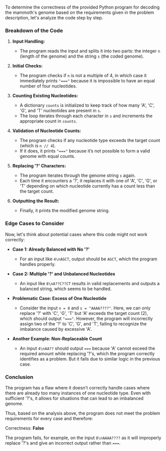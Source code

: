 To determine the correctness of the provided Python program for decoding the mammoth's genome based on the requirements given in the problem description, let's analyze the code step by step.

### Breakdown of the Code

1. **Input Handling:**
   - The program reads the input and splits it into two parts: the integer `n` (length of the genome) and the string `s` (the coded genome).
   
2. **Initial Checks:**
   - The program checks if `n` is not a multiple of 4, in which case it immediately prints `"==="` because it is impossible to have an equal number of four nucleotides.
  
3. **Counting Existing Nucleotides:**
   - A dictionary `counts` is initialized to keep track of how many 'A', 'C', 'G', and 'T' nucleotides are present in `s`.
   - The loop iterates through each character in `s` and increments the appropriate count in `counts`.

4. **Validation of Nucleotide Counts:**
   - The program checks if any nucleotide type exceeds the target count (which is `n // 4`).
   - If it does, it prints `"==="` because it’s not possible to form a valid genome with equal counts.

5. **Replacing '?' Characters:**
   - The program iterates through the genome string `s` again.
   - Each time it encounters a '?', it replaces it with one of 'A', 'C', 'G', or 'T' depending on which nucleotide currently has a count less than the target count.
  
6. **Outputting the Result:**
   - Finally, it prints the modified genome string.

### Edge Cases to Consider

Now, let's think about potential cases where this code might not work correctly:

- **Case 1: Already Balanced with No '?'**
  - For an input like `4\nAGCT`, output should be `AGCT`, which the program handles properly.

- **Case 2: Multiple '?' and Unbalanced Nucleotides**
  - An input like `8\nA??C??CT` results in valid replacements and outputs a balanced string, which seems to be handled.

- **Problematic Case: Excess of One Nucleotide**
  - Consider the input `n = 8` and `s = "AAAA????"`. Here, we can only replace '?' with 'C', 'G', 'T' but 'A' exceeds the target count (2), which should output `"==="`. However, the program will incorrectly assign two of the '?' to 'C', 'G', and 'T', failing to recognize the imbalance caused by excessive 'A'.

- **Another Example: Non-Replaceable Count**
  - An input `4\nAA??` should output `===` because 'A' cannot exceed the required amount while replacing '?'s, which the program correctly identifies as a problem. But it fails due to similar logic in the previous case.

### Conclusion

The program has a flaw where it doesn't correctly handle cases where there are already too many instances of one nucleotide type. Even with sufficient '?'s, it allows for situations that can lead to an imbalanced genome.

Thus, based on the analysis above, the program does not meet the problem requirements for every case and therefore:

Correctness: **False** 

The program fails, for example, on the input `8\nAAAA????` as it will improperly replace '?'s and give an incorrect output rather than `===`.